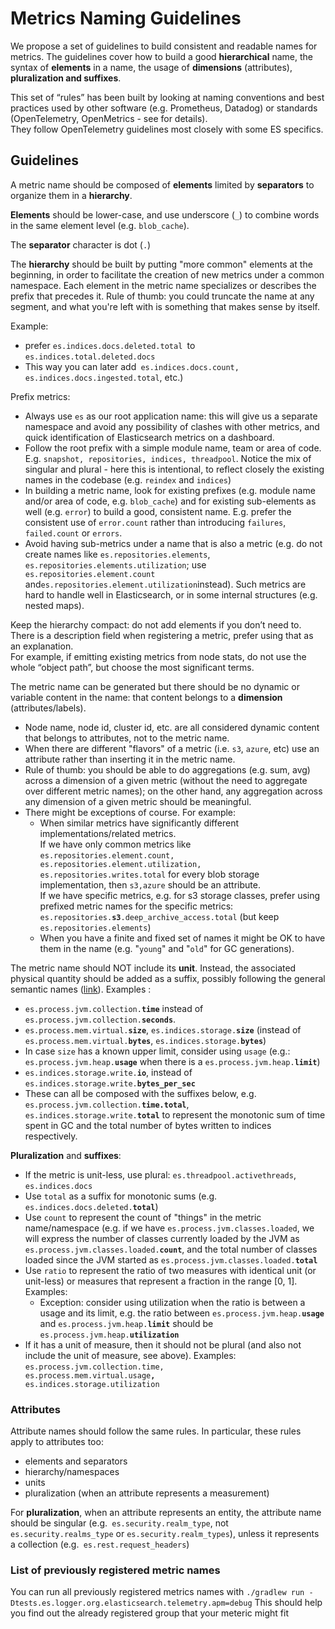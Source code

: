 # Metrics Naming Guidelines

We propose a set of guidelines to build consistent and readable names for metrics. The guidelines cover how to build a good **hierarchical** name, the syntax of **elements** in a name, the usage of **dimensions** (attributes), **pluralization **and** suffixes**.

This set of “rules” has been built by looking at naming conventions and best practices used by other software (e.g. Prometheus, Datadog) or standards (OpenTelemetry, OpenMetrics - see  for details). \
They follow OpenTelemetry guidelines most closely with some ES specifics.

## Guidelines

A metric name should be composed of **elements** limited by **separators** to organize them in a **hierarchy**.

**Elements** should be lower-case, and use underscore (`_`) to combine words in the same element level (e.g. `blob_cache`).

The **separator** character is dot (`.`)

The **hierarchy** should be built by putting "more common" elements at the beginning, in order to facilitate the creation of new metrics under a common namespace. Each element in the metric name specializes or describes the prefix that precedes it. Rule of thumb: you could truncate the name at any segment, and what you're left with is something that makes sense by itself.

Example:
* prefer `es.indices.docs.deleted.total `to `es.indices.total.deleted.docs`
* This way you can later add` es.indices.docs.count, es.indices.docs.ingested.total`, etc.)

Prefix metrics:
* Always use `es` as our root application name: this will give us a separate namespace and avoid any possibility of clashes with other metrics, and quick identification of Elasticsearch metrics on a dashboard.
* Follow the root prefix with a simple module name, team or area of code. E.g. `snapshot, repositories, indices, threadpool`. Notice the mix of singular and plural - here this is intentional, to reflect closely the existing names in the codebase (e.g. `reindex` and `indices`)
* In building a metric name, look for existing prefixes (e.g. module name and/or area of code, e.g. `blob_cache`) and for existing sub-elements as well (e.g. `error`) to build a good, consistent name. E.g. prefer the consistent use of `error.count` rather than introducing `failures`, `failed.count` or `errors`.` `
* Avoid having sub-metrics under a name that is also a metric (e.g. do not create names like `es.repositories.elements`,` es.repositories.elements.utilization`; use` es.repositories.element.count` and` es.repositories.element.utilization `instead). Such metrics are hard to handle well in Elasticsearch, or in some internal structures (e.g. nested maps).

Keep the hierarchy compact: do not add elements if you don’t need to. There is a description field when registering a metric, prefer using that as an explanation. \
For example, if emitting existing metrics from node stats, do not use the whole “object path”, but choose the most significant terms.

The metric name can be generated but there should be no dynamic or variable content in the name: that content belongs to a **dimension** (attributes/labels).

* Node name, node id, cluster id, etc. are all considered dynamic content that belongs to attributes, not to the metric name.
* When there are different "flavors" of a metric (i.e. `s3`, `azure`, etc) use an attribute rather than inserting it in the metric name.
* Rule of thumb: you should be able to do aggregations (e.g. sum, avg) across a dimension of a given metric (without the need to aggregate over different metric names); on the other hand, any aggregation across any dimension of a given metric should be meaningful.
* There might be exceptions of course. For example:
    * When similar metrics have significantly different implementations/related metrics.  \
      If we have only common metrics like  `es.repositories.element.count, es.repositories.element.utilization, es.repositories.writes.total` for every blob storage implementation, then `s3,azure` should be an attribute. \
      If we have specific metrics, e.g. for s3 storage classes, prefer using prefixed metric names for the specific metrics:  <code>es.repositories.<strong>s3</strong>.deep_archive_access.total</code> (but keep `es.repositories.elements`)
    * When you have a finite and fixed set of names it might be OK to have them in the name (e.g. "`young`" and "`old`" for GC generations).

The metric name should NOT include its **unit**. Instead, the associated physical quantity should be added as a suffix, possibly following the general semantic names ([link](https://opentelemetry.io/docs/specs/semconv/general/metrics/#instrument-naming)).
Examples :
* <code>es.process.jvm.collection.<strong>time</strong></code> instead of <code>es.process.jvm.collection.<strong>seconds</strong></code>.
* <code>es.process.mem.virtual.<strong>size</strong></code>, <code>es.indices.storage.<strong>size</strong></code> (instead of <code>es.process.mem.virtual.<strong>bytes</strong></code>, <code>es.indices.storage.<strong>bytes</strong></code>)
* In case `size` has a known upper limit, consider using `usage` (e.g.: <code>es.process.jvm.heap.<strong>usage</strong></code> when there is a <code>es.process.jvm.heap.<strong>limit</strong></code>)
* <code>es.indices.storage.write.<strong>io</strong></code>, instead of <code>es.indices.storage.write.<strong>bytes_per_sec</strong></code>
* These can all be composed with the suffixes below, e.g. <code>es.process.jvm.collection.<strong>time.total</strong></code>, <code>es.indices.storage.write.<strong>total</strong></code> to represent the monotonic sum of time spent in GC and the total number of bytes written to indices respectively.

**Pluralization** and **suffixes**:
* If the metric is unit-less, use plural: `es.threadpool.activethreads`, `es.indices.docs`
* Use `total` as a suffix for monotonic sums (e.g. <code>es.indices.docs.deleted.<strong>total</strong></code>)
* Use `count` to represent the count of "things" in the metric name/namespace (e.g. if we have `es.process.jvm.classes.loaded`, we will express the number of classes currently loaded by the JVM as <code>es.process.jvm.classes.loaded.<strong>count</strong></code>, and the total number of classes loaded since the JVM started as <code>es.process.jvm.classes.loaded.<strong>total</strong></code>
* Use `ratio` to represent the ratio of two measures with identical unit (or unit-less) or measures that represent a fraction in the range [0, 1]. Examples:
    * Exception: consider using utilization when the ratio is between a usage and its limit, e.g. the ratio between <code>es.process.jvm.heap.<strong>usage</strong></code> and <code>es.process.jvm.heap.<strong>limit</strong></code> should be <code>es.process.jvm.heap.<strong>utilization</strong></code>
* If it has a unit of measure, then it should not be plural (and also not include the unit of measure, see above). Examples:  <code>es.process.jvm.collection.time, es.process.mem.virtual.usage<strong>, </strong>es.indices.storage.utilization</code>

### Attributes

Attribute names should follow the same rules. In particular, these rules apply to attributes too:
* elements and separators
* hierarchy/namespaces
* units
* pluralization (when an attribute represents a measurement)

For **pluralization**, when an attribute represents an entity, the attribute name should be singular (e.g.` es.security.realm_type`, not` es.security.realms_type` or `es.security.realm_types`), unless it represents a collection (e.g.` es.rest.request_headers`)


### List of previously registered metric names
You can run all previously registered metrics names with
`./gradlew run -Dtests.es.logger.org.elasticsearch.telemetry.apm=debug`
This should help you find out the already registered group that your meteric
might fit
